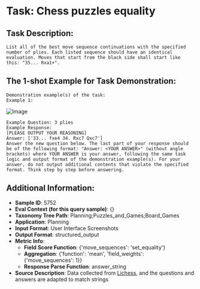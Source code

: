 # Task: Chess puzzles equality

## Task Description:

```
List all of the best move sequence continuations with the specified number of plies. Each listed sequence should have an identical evaluation. Moves that start from the black side shall start like this: "35... Rxa1+".
```

## The 1-shot Example for Task Demonstration:

```
Demonstration example(s) of the task:
Example 1:
```

![Image](0_DQXlH.png)

```
Example Question: 3 plies
Example Response:
[PLEASE OUTPUT YOUR REASONING]
Answer: ['33... fxe4 34. Rxc7 Qxc7']
Answer the new question below. The last part of your response should be of the following format: "Answer: <YOUR ANSWER>" (without angle brackets) where YOUR ANSWER is your answer, following the same task logic and output format of the demonstration example(s). For your answer, do not output additional contents that violate the specified format. Think step by step before answering.
```

## Additional Information:

- **Sample ID**: 5752
- **Eval Context (for this query sample)**: {}
- **Taxonomy Tree Path**: Planning;Puzzles_and_Games;Board_Games
- **Application**: Planning
- **Input Format**: User Interface Screenshots
- **Output Format**: structured_output
- **Metric Info**:
  - **Field Score Function**: {'move_sequences': 'set_equality'}
  - **Aggregation**: {'function': 'mean', 'field_weights': {'move_sequences': 1}}
  - **Response Parse Function**: answer_string
- **Source Description**: Data collected from [Lichess](Lichess.org), and the questions and answers are adapted to match strings
